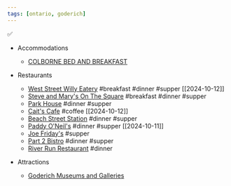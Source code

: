 ```yaml
---
tags: [ontario, goderich]
---
```


✅

- Accommodations
	- [COLBORNE BED AND BREAKFAST](https://colbornebandb.com/)


- Restaurants
	- [West Street Willy Eatery](https://weststreetwillyseatery.com/) #breakfast #dinner #supper [[2024-10-12]]
	- [Steve and Mary's On The Square](https://steveandmarysonthesquare.ca/) #breakfast #dinner #supper
	- [Park House](https://www.parkhouserestaurant.com/#Menu) #dinner #supper 
	- [Cait's Cafe](https://www.caitscafe.ca/) #coffee [[2024-10-12]]
	- [Beach Street Station](https://www.beachstreetstation.com/) #dinner #supper 
	- [Paddy O'Neil's](https://www.hotelbedford.ca/paddyoneils.htm) #dinner #supper [[2024-10-11]]
	- [Joe Friday's](https://www.hotelbedford.ca/joefridays.htm)  #supper 
	- [Part 2 Bistro](https://part2bistro.ca/) #dinner #supper 
	- [River Run Restaurant](https://riverrunrestaurant.ca/) #dinner

- Attractions
	- [Goderich Museums and Galleries](https://www.goderich.ca/en/stay-and-play/museums-and-galleries.aspx#)
